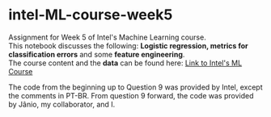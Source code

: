 # intel-ML-course-week5
Assignment for Week 5 of Intel's Machine Learning course.  
This notebook discusses the following: __Logistic regression, metrics for classification errors__ and some __feature engineering__.  
The course content and the __data__ can be found here: [Link to Intel's ML Course](https://software.intel.com/content/www/us/en/develop/training/course-machine-learning.html)

The code from the beginning up to Question 9 was provided by Intel, except the comments in PT-BR. From question 9 forward, the code was provided by Jânio, my collaborator, and I.
